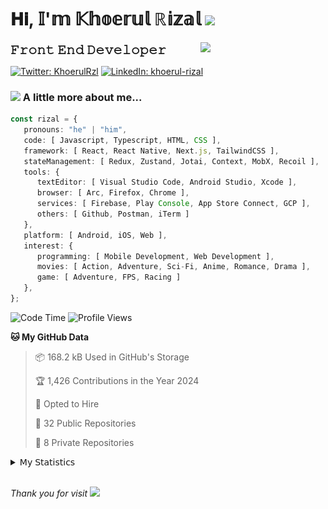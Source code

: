<h1> 𝐇𝐢, 𝕀'𝕞 𝕂𝕙𝕠𝕖𝕣𝕦𝕝 ℝ𝕚𝕫𝕒𝕝 <img src="https://media.giphy.com/media/mGcNjsfWAjY5AEZNw6/giphy.gif" width="50"></h1>
<img align='right' src="https://media.giphy.com/media/v1.Y2lkPTc5MGI3NjExOWI2ajR2NGJubzBsZHFuaHMwajRrcDNsNXJwOG8yb3F0NjhkNXF4OSZlcD12MV9pbnRlcm5hbF9naWZfYnlfaWQmY3Q9cw/fkZukR450RQ1qnGaq9/giphy.gif" width="200">
<strong style="font-size:20px;">𝙵𝚛𝚘𝚗𝚝 𝙴𝚗𝚍 𝙳𝚎𝚟𝚎𝚕𝚘𝚙𝚎𝚛</strong>
</p></em>

[![Twitter: KhoerulRzl](https://img.shields.io/twitter/follow/KhoerulRzl?style=social)](https://twitter.com/KhoerulRzl)
[![LinkedIn: khoerul-rizal](https://img.shields.io/badge/khoerul--rizal-blue?style=flat-square&logo=Linkedin&logoColor=white&link=https://www.linkedin.com/in/khoerul-rizal/)](https://www.linkedin.com/in/khoerul-rizal/)

### <img src="https://media.giphy.com/media/VgCDAzcKvsR6OM0uWg/giphy.gif" width="50"> A little more about me...

```typescript
const rizal = {
   pronouns: "he" | "him",
   code: [ Javascript, Typescript, HTML, CSS ],
   framework: [ React, React Native, Next.js, TailwindCSS ],
   stateManagement: [ Redux, Zustand, Jotai, Context, MobX, Recoil ],
   tools: {
      textEditor: [ Visual Studio Code, Android Studio, Xcode ],
      browser: [ Arc, Firefox, Chrome ],
      services: [ Firebase, Play Console, App Store Connect, GCP ],
      others: [ Github, Postman, iTerm ]
   },
   platform: [ Android, iOS, Web ],
   interest: {
      programming: [ Mobile Development, Web Development ],
      movies: [ Action, Adventure, Sci-Fi, Anime, Romance, Drama ],
      game: [ Adventure, FPS, Racing ]
   },
};
```

<!--START_SECTION:waka-->
![Code Time](http://img.shields.io/badge/Code%20Time-967%20hrs%2021%20mins-blue) ![Profile Views](http://img.shields.io/badge/Profile%20Views-10-blue)

**🐱 My GitHub Data** 

> 📦 168.2 kB Used in GitHub's Storage 
 > 
> 🏆 1,426 Contributions in the Year 2024
 > 
> 💼 Opted to Hire
 > 
> 📜 32 Public Repositories 
 > 
> 🔑 8 Private Repositories 
 > 

<details>
  <summary>𝖬𝗒 𝖲𝗍𝖺𝗍𝗂𝗌𝗍𝗂𝖼𝗌</summary><br/>

**I'm an Early 🐤** 

```text
🌞 Morning                12832 commits       █████████░░░░░░░░░░░░░░░░   34.95 % 
🌆 Daytime                16153 commits       ███████████░░░░░░░░░░░░░░   44.00 % 
🌃 Evening                7577 commits        █████░░░░░░░░░░░░░░░░░░░░   20.64 % 
🌙 Night                  150 commits         ░░░░░░░░░░░░░░░░░░░░░░░░░   00.41 % 
```
📅 **I'm Most Productive on Tuesday** 

```text
Monday                   7203 commits        █████░░░░░░░░░░░░░░░░░░░░   19.62 % 
Tuesday                  8262 commits        ██████░░░░░░░░░░░░░░░░░░░   22.50 % 
Wednesday                6088 commits        ████░░░░░░░░░░░░░░░░░░░░░   16.58 % 
Thursday                 6997 commits        █████░░░░░░░░░░░░░░░░░░░░   19.06 % 
Friday                   5429 commits        ████░░░░░░░░░░░░░░░░░░░░░   14.79 % 
Saturday                 1197 commits        █░░░░░░░░░░░░░░░░░░░░░░░░   03.26 % 
Sunday                   1536 commits        █░░░░░░░░░░░░░░░░░░░░░░░░   04.18 % 
```


📊 **This Week I Spent My Time On** 

```text
🕑︎ Time Zone: Asia/Jakarta

💬 Programming Languages: 
TypeScript               22 hrs 20 mins      ██████████░░░░░░░░░░░░░░░   40.32 % 
Other                    15 hrs 11 mins      ███████░░░░░░░░░░░░░░░░░░   27.43 % 
JavaScript               6 hrs 59 mins       ███░░░░░░░░░░░░░░░░░░░░░░   12.63 % 
JSON                     3 hrs 8 mins        █░░░░░░░░░░░░░░░░░░░░░░░░   05.68 % 
PHP                      2 hrs 32 mins       █░░░░░░░░░░░░░░░░░░░░░░░░   04.59 % 

🔥 Editors: 
VS Code                  36 hrs 28 mins      ████████████████░░░░░░░░░   65.85 % 
Slack                    10 hrs 25 mins      █████░░░░░░░░░░░░░░░░░░░░   18.83 % 
Figma                    2 hrs 48 mins       █░░░░░░░░░░░░░░░░░░░░░░░░   05.08 % 
Terminal                 2 hrs 13 mins       █░░░░░░░░░░░░░░░░░░░░░░░░   04.01 % 
iTerm2                   1 hr 56 mins        █░░░░░░░░░░░░░░░░░░░░░░░░   03.50 % 

💻 Operating System: 
Mac                      55 hrs 24 mins      █████████████████████████   100.00 % 
```

**I Mostly Code in JavaScript** 

```text
JavaScript               41 repos            ████████████████░░░░░░░░░   64.06 % 
TypeScript               14 repos            █████░░░░░░░░░░░░░░░░░░░░   21.88 % 
PHP                      2 repos             █░░░░░░░░░░░░░░░░░░░░░░░░   03.12 % 
Kotlin                   1 repo              ░░░░░░░░░░░░░░░░░░░░░░░░░   01.56 % 
Jupyter Notebook         1 repo              ░░░░░░░░░░░░░░░░░░░░░░░░░   01.56 % 
```



**Timeline**

![Lines of Code chart](https://raw.githubusercontent.com/khoerulrizal/khoerulrizal/main/assets/bar_graph.png)


 Last Updated on 03/09/2024 00:48:36 UTC
<!--END_SECTION:waka-->
</details>
<br/>

<em>Thank you for visit</em> <img src="https://media.giphy.com/media/v1.Y2lkPTc5MGI3NjExcHdvNm1qZWtjaGw0ZjdwM3Z3NnY2dHlueTVuODBta2FiY20wM2YybSZlcD12MV9pbnRlcm5hbF9naWZfYnlfaWQmY3Q9cw/tV25tpdKqdFa9x81k2/giphy.gif" width="40">
